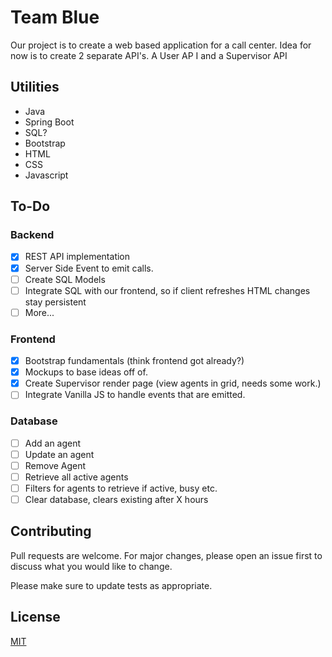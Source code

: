 # Team Blue

Our project is to create a web based application for a call center. Idea for now is to create 2 separate API's. A User AP I and a Supervisor API

## Utilities
- Java
- Spring Boot
- SQL? 
- Bootstrap
- HTML
- CSS
- Javascript

## To-Do
### Backend
- [x] REST API implementation
- [x] Server Side Event to emit calls.
- [ ] Create SQL Models
- [ ] Integrate SQL with our frontend, so if client refreshes HTML changes stay persistent 
- [ ] More... 
### Frontend
- [x] Bootstrap fundamentals (think frontend got already?)
- [x] Mockups to base ideas off of.
- [x] Create Supervisor render page (view agents in grid, needs some work.)
- [ ] Integrate Vanilla JS to handle events that are emitted.

### Database 
- [ ] Add an agent
- [ ] Update an agent
- [ ] Remove Agent
- [ ] Retrieve all active agents
- [ ] Filters for agents to retrieve if active, busy etc.
- [ ] Clear database, clears existing after X hours

## Contributing
Pull requests are welcome. For major changes, please open an issue first to discuss what you would like to change.

Please make sure to update tests as appropriate.

## License
[MIT](https://choosealicense.com/licenses/mit/)